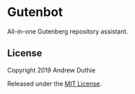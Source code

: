 # Gutenbot

All-in-one Gutenberg repository assistant.

## License

Copyright 2019 Andrew Duthie

Released under the [MIT License](/LICENSE.md).
